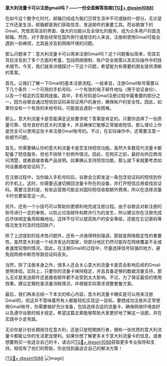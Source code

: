 **意大利流量卡可以注册gmail吗？——一份全面解答指南[[TG💪+ @esim1088](https://t.me/s/esim1088)]**

在如今这个数字化时代，邮箱已经成为我们日常生活中不可或缺的一部分。无论是工作还是生活，邮箱都是我们获取信息、发送邮件的重要工具。而谷歌旗下的Gmail，凭借其简洁的界面、强大的功能以及全球化的服务，成为众多用户的首选邮箱。然而，对于那些经常在国外旅行或居住的人来说，注册和使用Gmail可能会遇到一些麻烦，尤其是涉及到网络环境的问题。

那么问题来了：意大利流量卡可以用来注册Gmail吗？这个问题看似简单，但其实背后涉及到了多个方面的考量，包括网络限制、账户安全政策以及实际操作中的技术细节。今天，我们就来详细探讨一下这个问题，希望能为有需要的朋友提供清晰的答案。

首先，让我们了解一下Gmail的基本注册流程。一般来说，注册Gmail账号需要以下几个条件：一个可用的手机号码、一个有效的电子邮件地址（用于验证身份）、以及一个稳定的互联网连接。其中，手机号码是Gmail注册过程中最重要的部分之一。因为谷歌会通过短信验证码来验证用户的身份，确保账户的安全性。因此，如果你没有一个有效的本地号码，可能就会遇到一些困难。

那么，意大利流量卡是否能满足这些要求呢？答案是肯定的。只要你选择了一张质量可靠、信号良好的意大利流量卡，并且确保它能够正常接收短信，那么理论上你是完全可以使用这张卡来注册Gmail账号的。不过，在实际操作中，还需要注意一些细节问题。

首先，你需要确认你的意大利流量卡是否支持短信功能。虽然大多数现代流量卡都配备了短信服务，但也不排除个别例外情况。因此，在购买之前，最好向供应商询问清楚，或者直接查看产品说明。如果确认支持短信功能，那么接下来就要考虑如何设置接收验证码了。

在注册过程中，当你输入手机号码后，谷歌会立即发送一条包含验证码的短信到你的手机上。这时，你需要迅速切换回流量卡所在的设备，并打开短信应用查找验证码。需要注意的是，有些运营商可能会对国际短信收取额外费用，所以在选择流量卡时也要留意这一点。

另外，还有一个小技巧可以帮助你更顺利地完成注册过程。由于谷歌会对新注册的账号进行一定的审核，以防止垃圾邮件和欺诈行为的发生，所以建议你在注册完成后尽快绑定备用邮箱地址。这样不仅可以提高账户的安全等级，还能在忘记密码等情况发生时及时找回账户。

除了上述提到的技术性问题外，还有一点值得特别强调，那就是网络稳定性的重要性。虽然意大利是一个经济发达的国家，但部分地区仍然可能存在网络覆盖不全或者速度较慢的情况。因此，在注册Gmail的过程中，尽量选择信号较强的地方，避免因网络中断而导致验证码丢失。

当然，除了注册本身之外，很多人还会关心意大利流量卡是否会影响后续的Gmail使用体验。实际上，只要你的流量卡保持稳定，并且具备足够的数据流量支持，那么无论是发送邮件还是接收邮件都不会受到太大影响。不过，为了保证最佳的使用效果，建议定期检查流量消耗情况，并根据实际需求调整套餐方案。

最后，我们再来总结一下本文的核心内容。意大利流量卡确实是可以用来注册Gmail的，但这并不意味着所有人都能轻松实现这一目标。要想成功注册并正常使用Gmail账号，你需要做好充分准备，包括选择合适的流量卡、确保网络环境良好以及遵守谷歌的相关规定。希望这篇文章能够帮助大家更好地了解这一话题，并在实践中少走弯路。

无论你是计划长期居住在意大利，还是只是短期旅行者，拥有一张优质的意大利流量卡都能让你的生活更加便利。如果你想了解更多关于意大利流量卡的信息，或者想要购买一张适合自己的卡，请访问[TG💪+ @esim1088](https://t.me/s/esim1088)获取更多专业指导和支持。相信有了他们的帮助，你会找到最适合自己的解决方案！

[[TG💪+ @esim1088](https://t.me/s/esim1088) ![Image](https://i.postimg.cc/4NQfJmqS/Snipaste-2025-05-13-00-14-12.png)]